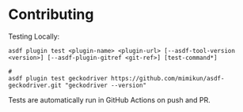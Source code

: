 # Contributing

Testing Locally:

```shell
asdf plugin test <plugin-name> <plugin-url> [--asdf-tool-version <version>] [--asdf-plugin-gitref <git-ref>] [test-command*]

#
asdf plugin test geckodriver https://github.com/mimikun/asdf-geckodriver.git "geckodriver --version"
```

Tests are automatically run in GitHub Actions on push and PR.
